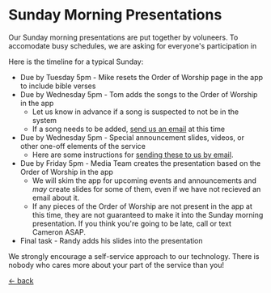 # Sunday Morning Presentations

Our Sunday morning presentations are put together by voluneers.  To accomodate busy schedules, we are asking for everyone's participation in 

Here is the timeline for a typical Sunday:

- Due by Tuesday 5pm - Mike resets the Order of Worship page in the app to include bible verses
- Due by Wednesday 5pm - Tom adds the songs to the Order of Worship in the app
  - Let us know in advance if a song is suspected to not be in the system
  - If a song needs to be added, [send us an email](sending-lyrics.md) at this time
- Due by Wednesday 5pm - Special announcement slides, videos, or other one-off elements of the service
  - Here are some instructions for [sending these to us by email](sending-announcements.md).
- Due by Friday 5pm - Media Team creates the presentation based on the Order of Worship in the app
  - We will skim the app for upcoming events and announcements and _may_ create slides for some of them, even if we have not recieved an email about it.
  - If any pieces of the Order of Worship are not present in the app at this time, they are not guaranteed to make it into the Sunday morning presentation.  If you think you're going to be late, call or text Cameron ASAP.
- Final task - Randy adds his slides into the presentation

We strongly encourage a self-service approach to our technology.  There is nobody who cares more about your part of the service than you!  

[<- back](README.md)
